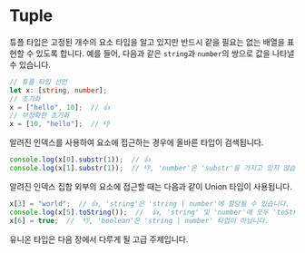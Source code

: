 # Tuple

튜플 타입은 고정된 개수의 요소 타입을 알고 있지만 반드시 같을 필요는 없는 배열을 표현할 수 있도록 합니다.
예를 들어, 다음과 같은 `string`과 `number`의 쌍으로 값을 나타낼 수 있습니다.

```ts
// 튜플 타입 선언
let x: [string, number];
// 초기화
x = ["hello", 10];  // 👍
// 부정확한 초기화
x = [10, "hello"];  // 👎
```

알려진 인덱스를 사용하여 요소에 접근하는 경우에 올바른 타입이 검색됩니다.

```ts
console.log(x[0].substr(1));  // 👍
console.log(x[1].substr(1));  // 👎, 'number'은 'substr'을 가지고 있지 않습니다.
```

알려진 인덱스 집합 외부의 요소에 접근할 때는 다음과 같이 Union 타입이 사용됩니다.

```ts
x[3] = "world";  // 👍, 'string'은 'string | number'에 할당될 수 있습니다.
console.log(x[5].toString());  //  👍, 'string' 및 'number'에 모두 'toString'이 있습니다.
x[6] = true;  //  👎, 'boolean'은 'string | number' 타입이 아닙니다.
```

유니온 타입은 다음 장에서 다루게 될 고급 주제입니다.